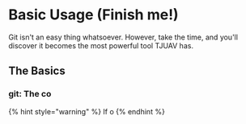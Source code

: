 # Basic Usage \(Finish me!\)

Git isn't an easy thing whatsoever. However, take the time, and you'll discover it becomes the most powerful tool TJUAV has.

## The Basics

### git: The co

{% hint style="warning" %}
If o
{% endhint %}

